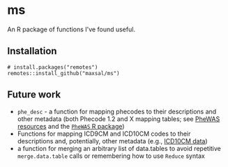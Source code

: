 # ms

An R package of functions I've found useful.

## Installation
```
# install.packages("remotes")
remotes::install_github("maxsal/ms")
```
## Future work

- `phe_desc` - a function for mapping phecodes to their descriptions and other metadata (both Phecode 1.2 and X mapping tables; see [PheWAS resources](https://phewascatalog.org) and the [`PheWAS` R package](https://github.com/PheWAS/PheWAS))
- Functions for mapping ICD9CM and ICD10CM codes to their descriptions and, potentially, other metadata (e.g., [ICD10CM data](https://www.icd10data.com))
- a function for merging an arbitrary list of data.tables to avoid repetitive `merge.data.table` calls or remembering how to use `Reduce` syntax
